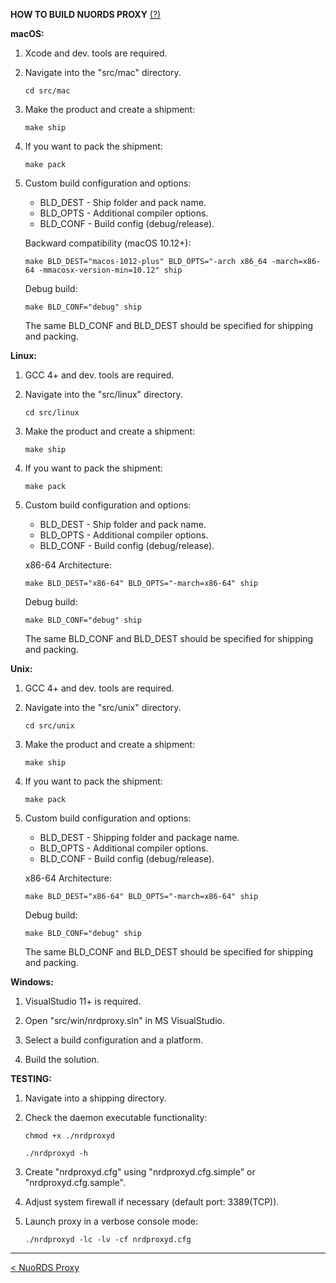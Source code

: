 **HOW TO BUILD NUORDS PROXY** [(?)](README.md)  
  
**macOS:**  
  
1. Xcode and dev. tools are required.  
  
2. Navigate into the "src/mac" directory.  
  
   ```  
   cd src/mac  
   ```  
  
3. Make the product and create a shipment: 
  
   ```  
   make ship  
   ```  
  
4. If you want to pack the shipment:  
  
   ```  
   make pack  
   ```  
  
5. Custom build configuration and options:  
  
   - BLD_DEST - Ship folder and pack name.  
   - BLD_OPTS - Additional compiler options.  
   - BLD_CONF - Build config (debug/release).  
  
   Backward compatibility (macOS 10.12+):  
   
   ```  
   make BLD_DEST="macos-1012-plus" BLD_OPTS="-arch x86_64 -march=x86-64 -mmacosx-version-min=10.12" ship
   ```  
   
   Debug build:  
   
   ```  
   make BLD_CONF="debug" ship
   ``` 
   
   The same BLD_CONF and BLD_DEST should be specified for shipping and packing.  
  
**Linux:**  
  
1. GCC 4+ and dev. tools are required.  
  
2. Navigate into the "src/linux" directory.  
  
   ```  
   cd src/linux
   ```  
  
3. Make the product and create a shipment: 
  
   ```  
   make ship
   ```  
  
4. If you want to pack the shipment:  
  
   ```  
   make pack
   ```  
  
5. Custom build configuration and options:  
  
   - BLD_DEST - Ship folder and pack name.  
   - BLD_OPTS - Additional compiler options.  
   - BLD_CONF - Build config (debug/release).  
  
   x86-64 Architecture:  
  
   ```  
   make BLD_DEST="x86-64" BLD_OPTS="-march=x86-64" ship  
   ```  
  
   Debug build:  
   ```  
   make BLD_CONF="debug" ship  
   ```  
  
   The same BLD_CONF and BLD_DEST should be specified for shipping and packing.  
  
**Unix:**  
  
1. GCC 4+ and dev. tools are required.  
  
2. Navigate into the "src/unix" directory.  
  
   ```  
   cd src/unix
   ```  
  
3. Make the product and create a shipment: 
  
   ```  
   make ship  
   ```  
  
4. If you want to pack the shipment:  
  
   ```  
   make pack
   ```  
  
5. Custom build configuration and options:  
  
   - BLD_DEST - Shipping folder and package name.  
   - BLD_OPTS - Additional compiler options.  
   - BLD_CONF - Build config (debug/release).  
  
   x86-64 Architecture:  
  
   ```  
   make BLD_DEST="x86-64" BLD_OPTS="-march=x86-64" ship  
   ```  
  
   Debug build:  
  
   ```  
   make BLD_CONF="debug" ship  
   ```  
   
   The same BLD_CONF and BLD_DEST should be specified for shipping and packing.  
  
**Windows:**  
  
1. VisualStudio 11+ is required.  
  
2. Open "src/win/nrdproxy.sln" in MS VisualStudio.  
  
3. Select a build configuration and a platform.  
  
4. Build the solution.  
  
**TESTING:**  
  
1. Navigate into a shipping directory.  
  
2. Check the daemon executable functionality:  
  
   ```  
   chmod +x ./nrdproxyd  
  
   ./nrdproxyd -h  
   ```  
  
3. Create "nrdproxyd.cfg" using "nrdproxyd.cfg.simple" or "nrdproxyd.cfg.sample".  
  
4. Adjust system firewall if necessary (default port: 3389(TCP)).  
  
5. Launch proxy in a verbose console mode:  
  
   ```  
   ./nrdproxyd -lc -lv -cf nrdproxyd.cfg  
   ```  
  
------------------------------  
[< NuoRDS Proxy](README.md)  
  